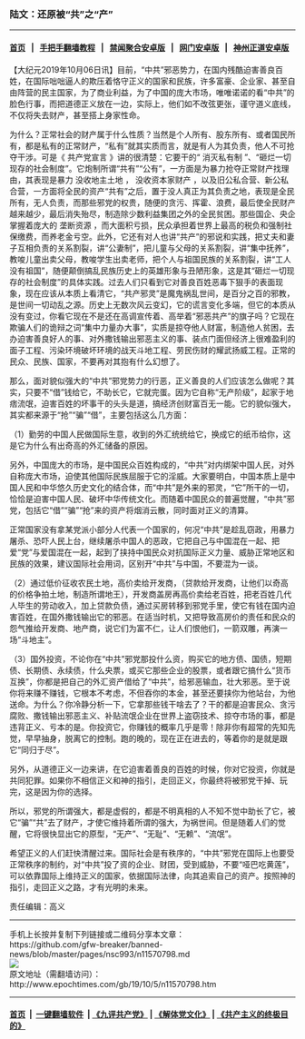 ### 陆文：还原被“共”之“产”
------------------------

#### [首页](https://github.com/gfw-breaker/banned-news/blob/master/README.md) &nbsp;&nbsp;|&nbsp;&nbsp; [手把手翻墙教程](https://github.com/gfw-breaker/guides/wiki) &nbsp;&nbsp;|&nbsp;&nbsp; [禁闻聚合安卓版](https://github.com/gfw-breaker/bn-android) &nbsp;&nbsp;|&nbsp;&nbsp; [网门安卓版](https://github.com/oGate2/oGate) &nbsp;&nbsp;|&nbsp;&nbsp; [神州正道安卓版](https://github.com/SzzdOgate/update) 



<div><p>
 【大纪元2019年10月06日讯】目前，“中共”邪恶势力，在国内残酷迫害善良百姓，在国际咄咄逼人的欺压着恪守正义的国家和民族，许多富豪、企业家、甚至自由阵营的民主国家，为了商业利益，为了中国的庞大市场，唯唯诺诺的看“中共”的脸色行事，而把道德正义放在一边，实际上，他们如不改弦更张，谨守道义底线，不仅将失去财产，甚至搭上身家性命。
</p>
<p>
 为什么？正常社会的财产属于什么性质？当然是个人所有、股东所有、或者国民所有，都是私有的正常财产，“私有”就其实质而言，就是有人为其负责，他人不可抢夺干涉。可是《
 <ok href="http://www.epochtimes.com/gb/tag/%E5%85%B1%E4%BA%A7%E5%85%9A%E5%AE%A3%E8%A8%80.html">
  共产党宣言
 </ok>
 》讲的很清楚：它要干的“
 <ok href="http://www.epochtimes.com/gb/tag/%E6%B6%88%E7%81%AD%E7%A7%81%E6%9C%89%E5%88%B6.html">
  消灭私有制
 </ok>
 ”、“砸烂一切现存的社会制度”。它炮制所谓“共有”“公有”，一方面是为暴力抢夺正常财产找理由，其表现是暴力
 <ok href="http://www.epochtimes.com/gb/tag/%E6%B2%A1%E6%94%B6%E5%9C%B0%E4%B8%BB%E5%9C%9F%E5%9C%B0.html">
  没收地主土地
 </ok>
 ，
 <ok href="http://www.epochtimes.com/gb/tag/%E6%B2%A1%E6%94%B6%E8%B5%84%E6%9C%AC%E5%AE%B6%E8%B4%A2%E4%BA%A7.html">
  没收资本家财产
 </ok>
 ，以及旧公私合营、新公私合营，一方面将全民的资产“共有”之后，置于没人真正为其负责之地，表现是全民所有，无人负责，而那些邪党的权贵，随便的贪污、挥霍、浪费，最后使全民财产越来越少，最后消失殆尽，制造除少数利益集团之外的全民贫困。那些国企、央企掌握着庞大的
 <ok href="http://www.epochtimes.com/gb/tag/%E5%9E%84%E6%96%AD%E8%B5%84%E6%BA%90.html">
  垄断资源
 </ok>
 ，而大面积亏损，民众承担着世界上最高的税负和强制社保缴费，而养老金亏空。此外，它还有对人也讲“共产”的邪说和实践，把丈夫和妻子互相负责的关系割裂，讲“公妻制”，把儿童与父母的关系割裂，讲“集中抚养”，教唆儿童出卖父母，教唆学生出卖老师，把个人与祖国民族的关系割裂，讲“工人没有祖国”，随便颠倒搞乱民族历史上的英雄形象与丑陋形象，这是其“砸烂一切现存的社会制度”的具体实践。过去人们只看到它对善良百姓恶毒下狠手的表面现象，现在应该从本质上看清它，“共产邪灵”是魔鬼祸乱世间，是百分之百的邪教，是世间一切动乱之源。历史上无数次风云变幻，它的谎言变化多端，但它的本质从没有变过，你看它现在不是还在高调宣传着、高举着“邪恶共产”的旗子吗？它现在欺骗人们的诡辩之词“集中力量办大事”，实质是掠夺他人财富，制造他人贫困，去办迫害善良好人的事、对外撒钱输出邪恶主义的事、装点门面但经济上很难盈利的面子工程、污染环境破坏环境的战天斗地工程、劳民伤财的耀武扬威工程。正常的民众、民族、国家，不要再对其抱有什么幻想了。
</p>
<p>
 那么，面对貌似强大的“中共”邪党势力的行恶，正义善良的人们应该怎么做呢？其实，只要不“借”钱给它，不助长它，它就完蛋。因为它自称“无产阶级”，起家于地痞流氓，迫害百姓的坏事干的头头是道，搞经济创财富百无一能。它的貌似强大，其实都来源于“抢”“骗”“借”，主要包括这么几方面：
</p>
<p>
 （1）勤劳的中国人民做国际生意，收到的外汇统统给它，换成它的纸币给你，这是它为什么有出奇高的外汇储备的原因。
</p>
<p>
 另外，中国庞大的市场，是中国民众百姓构成的，“中共”对内绑架中国人民，对外自称庞大市场，迫使其他国际民族屈服于它的淫威。大家要明白，中国本质上是中国人民和中华悠久历史文化的结合体，而“中共”是外来的邪灵，“它”所干的一切，恰恰是迫害中国人民、破坏中华传统文化。而随着中国民众的普遍觉醒，“中共”邪党，包括它“借”“骗”“抢”来的资产将烟消云散，同时面对正义的清算。
</p>
<p>
 正常国家没有拿某党派小部分人代表一个国家的，何况“中共”是趁乱窃政，用暴力屠杀、恐吓人民上台，继续屠杀中国人的恶政，它把自己与中国混在一起、把爱“党”与爱国混在一起，起到了挟持中国民众对抗国际正义力量、威胁正常地区和民族的效果，建议国际社会用词，区别开“中共”与中国，不要混为一谈。
</p>
<p>
 （2）通过低价征收农民土地，高价卖给开发商，（贷款给开发商，让他们以奇高的价格争拍土地，制造所谓地王），开发商盖房再高价卖给老百姓，把老百姓几代人毕生的劳动收入，加上贷款负债，通过买房转移到邪党手里，使它有钱在国内迫害百姓，在国外撒钱输出它的邪恶。在适当时机，又把导致高房价的责任和民众的怨气推给开发商、地产商，说它们为富不仁，让人们恨他们，一箭双雕，再演一场“斗地主”。
</p>
<p>
 （3）国外投资，不论你在“中共”邪党那投什么资，购买它的地方债、国债，短期债、长期债、永续债，什么央票，或买它那些企业的股票，或者跟它搞什么“货币互换”，你都是把自己的外汇资产借给了“中共”，给邪恶输血，壮大邪恶。至于说你将来赚不赚钱，它根本不考虑，不但吞你的本金，甚至还要挟你为他站台，为他送命。为什么？你冷静分析一下，它拿那些钱干啥去了？干的都是迫害民众、贪污腐败、撒钱输出邪恶主义、补贴流氓企业在世界上盗窃技术、掠夺市场的事，都是违背正义、亏本的是。你投资它，你赚钱的概率几乎是零！除非你有超常的先知先觉，早早抽身，脱离它的控制。跑的晚的，现在正在进去的，等着你的是就是跟它“同归于尽”。
</p>
<p>
 另外，从道德正义一边来讲，在它迫害着善良的百姓的时候，你对它投资，你就是共同犯罪。如果你不相信正义和神的指引，走回正义，你最终将被邪党干掉、玩完，这是因为你的选择。
</p>
<p>
 所以，邪党的所谓强大，都是虚假的，都是不明真相的人不知不觉中助长了它，被它“骗”“共”去了财产，才使它维持着所谓的强大，为祸世间。但是随着人们的觉醒，它将很快显出它的原型，“无产”、“无耻”、“无赖”、“流氓”。
</p>
<p>
 希望正义的人们赶快清醒过来。国际社会是有秩序的，“中共”邪党在国际上也要受正常秩序的制约，对“中共”投了资的企业、财团，受到威胁，不要“哑巴吃黄莲”，可以依靠国际上维持正义的国家，依据国际法律，向其追索自己的资产。按照神的指引，走回正义之路，才有光明的未来。
</p>
<p>
 责任编辑：高义
</p>
</div>
<hr/>
手机上长按并复制下列链接或二维码分享本文章：<br/>
https://github.com/gfw-breaker/banned-news/blob/master/pages/nsc993/n11570798.md <br/>
<a href='https://github.com/gfw-breaker/banned-news/blob/master/pages/nsc993/n11570798.md'><img src='https://github.com/gfw-breaker/banned-news/blob/master/pages/nsc993/n11570798.md.png'/></a> <br/>
原文地址（需翻墙访问）：http://www.epochtimes.com/gb/19/10/5/n11570798.htm


------------------------
#### [首页](https://github.com/gfw-breaker/banned-news/blob/master/README.md) &nbsp;|&nbsp; [一键翻墙软件](https://github.com/gfw-breaker/nogfw/blob/master/README.md) &nbsp;| [《九评共产党》](https://github.com/gfw-breaker/9ping.md/blob/master/README.md#九评之一评共产党是什么) | [《解体党文化》](https://github.com/gfw-breaker/jtdwh.md/blob/master/README.md) | [《共产主义的终极目的》](https://github.com/gfw-breaker/gczydzjmd.md/blob/master/README.md)


<img src='http://gfw-breaker.win/banned-news/pages/nsc993/n11570798.md' width='0px' height='0px'/>